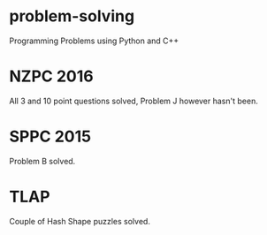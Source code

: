 # problem-solving
Programming Problems using Python and C++
# NZPC 2016
All 3 and 10 point questions solved, Problem J however hasn't been.
# SPPC 2015
Problem B solved.
# TLAP
Couple of Hash Shape puzzles solved.

